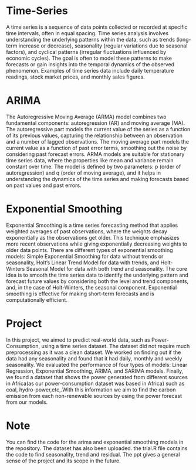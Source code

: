 # Time-Series
A time series is a sequence of data points collected or recorded at specific time intervals, often in equal spacing. Time series analysis involves understanding the underlying patterns within the data, such as trends (long-term increase or decrease), seasonality (regular variations due to seasonal factors), and cyclical patterns (irregular fluctuations influenced by economic cycles). The goal is often to model these patterns to make forecasts or gain insights into the temporal dynamics of the observed phenomenon. Examples of time series data include daily temperature readings, stock market prices, and monthly sales figures.
# ARIMA
The Autoregressive Moving Average (ARMA) model combines two fundamental components: autoregression (AR) and moving average (MA). The autoregressive part models the current value of the series as a function of its previous values, capturing the relationship between an observation and a number of lagged observations. The moving average part models the current value as a function of past error terms, smoothing out the noise by considering past forecast errors. ARMA models are suitable for stationary time series data, where the properties like mean and variance remain constant over time. The model is defined by two parameters: p (order of autoregression) and q (order of moving average), and it helps in understanding the dynamics of the time series and making forecasts based on past values and past errors.
# Exponential Smoothing
Exponential Smoothing is a time series forecasting method that applies weighted averages of past observations, where the weights decay exponentially as the observations get older. This technique emphasizes more recent observations while giving exponentially decreasing weights to older data points. There are different types of exponential smoothing models: Simple Exponential Smoothing for data without trends or seasonality, Holt’s Linear Trend Model for data with trends, and Holt-Winters Seasonal Model for data with both trend and seasonality. The core idea is to smooth the time series data to identify the underlying pattern and forecast future values by considering both the level and trend components, and, in the case of Holt-Winters, the seasonal component. Exponential smoothing is effective for making short-term forecasts and is computationally efficient.
# Project
In this project, we aimed to predict real-world data, such as Power-Consumption, using a time series dataset. The dataset did not require much preprocessing as it was a clean dataset. We worked on finding out if the data had any seasonality and found that it had daily, monthly and weekly seasonality. We evaluated the performance of four types of models: Linear Regression, Exponential Smoothing, ARIMA, and SARIMA models. Finally, we found a dataset that shows the power generated from different sources in Africa(as our power-consumption dataset was based in Africa) such as coal, hydro-power,etc,.With this information we aim to find the carbon emission from each non-renewable sources by using the power forecast from our models.
# Note
You can find the code for the arima and exponential smoothing models in the repository.
The dataset has also been uploaded.
the trial.R file contains the code to find seasonality, trend and residual.
The ppt gives a general sense of the project and its scope in the future.

